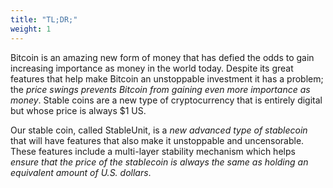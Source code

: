 ```yaml
---
title: "TL;DR;"
weight: 1
---
```


Bitcoin is an amazing new form of money that has defied the odds to gain increasing importance as money in the world today. Despite its great features that help make Bitcoin an unstoppable investment it has a problem; the *price swings prevents Bitcoin from gaining even more importance as money*. Stable coins are a new type of cryptocurrency that is entirely digital but whose price is always $1 US.

Our stable coin, called StableUnit, is a *new advanced type of stablecoin* that will have features that also make it unstoppable and uncensorable. These features include a multi-layer stability mechanism which helps *ensure that the price of the stablecoin is always the same as holding an equivalent amount of U.S. dollars*.